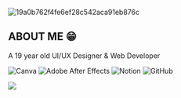 
![19a0b762f4fe6ef28c542aca91eb876c](https://github.com/user-attachments/assets/0d007320-1c3b-428d-a6fc-9a6389b9e971)

## ABOUT ME 😁
A 19 year old UI/UX Designer & Web Developer

![Canva](https://img.shields.io/badge/Canva-%2300C4CC.svg?style=for-the-badge&logo=Canva&logoColor=white) ![Adobe After Effects](https://img.shields.io/badge/Adobe%20After%20Effects-9999FF.svg?style=for-the-badge&logo=Adobe%20After%20Effects&logoColor=white) ![Notion](https://img.shields.io/badge/Notion-%23000000.svg?style=for-the-badge&logo=notion&logoColor=white) ![GitHub](https://img.shields.io/badge/github-%23121011.svg?style=for-the-badge&logo=github&logoColor=white)

![](https://github-readme-stats.vercel.app/api?username=mhmmdshadil&theme=dark&hide_border=false&include_all_commits=true&count_private=false)<br/>


<!-- Proudly created with GPRM ( https://gprm.itsvg.in ) -->
